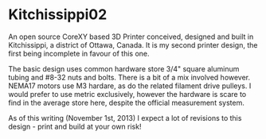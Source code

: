 Kitchissippi02
==============

An open source CoreXY based 3D Printer conceived, designed and built in Kitchissippi, a district of Ottawa, Canada.
It is my second printer design, the first being incomplete in favour of this one.

The basic design uses common hardware store 3/4" square aluminum tubing and #8-32 nuts and bolts. There is a bit of a mix involved however. NEMA17 motors use M3 hardare, as do the related filament drive pulleys.
I would prefer to use metric exclusively, however the hardware is scare to find in the average store here, despite the official measurement system.

As of this writing (November 1st, 2013) I expect a lot of revisions to this design - print and build at your own risk!
